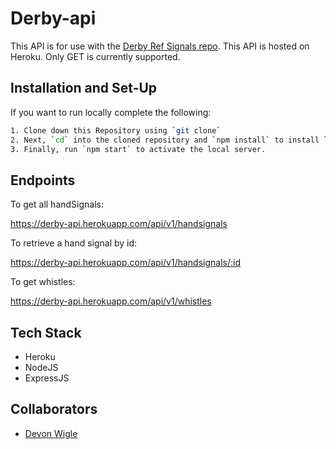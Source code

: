 # Derby-api

This API is for use with the [Derby Ref Signals repo](https://github.com/devonwigle/derby-ref-signals). This API is hosted on Heroku. Only GET is currently supported.

## Installation and Set-Up

If you want to run locally complete the following:

```bash
1. Clone down this Repository using `git clone`
2. Next, `cd` into the cloned repository and `npm install` to install library dependancies
3. Finally, run `npm start` to activate the local server.
```

## Endpoints

To get all handSignals:

https://derby-api.herokuapp.com/api/v1/handsignals

To retrieve a hand signal by id:

https://derby-api.herokuapp.com/api/v1/handsignals/:id

To get whistles:

https://derby-api.herokuapp.com/api/v1/whistles

## Tech Stack

 * Heroku
 * NodeJS
 * ExpressJS

## Collaborators

 * [Devon Wigle](https://github.com/devonwigle)